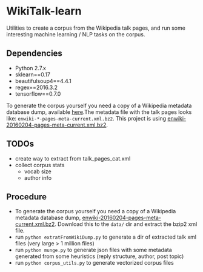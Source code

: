 # WikiTalk-learn
Utilities to create a corpus from the Wikipedia talk pages, and run some interesting machine learning / NLP tasks on the corpus.

Dependencies
------------
* Python 2.7.x
* sklearn==0.17
* beautifulsoup4==4.4.1
* regex==2016.3.2
* tensorflow==0.7.0

To generate the corpus yourself you need a copy of a Wikipedia metadata database dump, available [here](https://dumps.wikimedia.org/enwiki/).The metadata file with the talk pages looks like: `enwiki-*-pages-meta-current.xml.bz2`. This project is using [enwiki-20160204-pages-meta-current.xml.bz2](https://dumps.wikimedia.org/enwiki/20160204/).

TODOs
------------
* create way to extract from talk_pages_cat.xml
* collect corpus stats
  * vocab size
  * author info

Procedure
---------

* To generate the corpus yourself you need a copy of a Wikipedia metadata database dump, [enwiki-20160204-pages-meta-current.xml.bz2](https://dumps.wikimedia.org/enwiki/20160204/). Download this to the `data/` dir and extract the bzip2 xml file.
* run `python extratFromWikiDump.py` to generate a dir of extracted talk xml files (very large > 1 million files)
* run `python munge.py` to generate json files with some metadata generated from some heuristics (reply structure, author, post topic)
* run `python corpus_utils.py` to generate vectorized corpus files